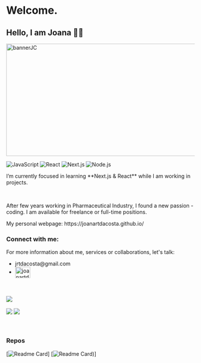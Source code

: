<div>
<h1>Welcome.</h1>
<h2>Hello, I am Joana 👩‍💻</h2>

<img alt="bannerJC" height="300px" width="1200" src="https://joana-personal-website.s3.eu-central-1.amazonaws.com/banner.png"/>

![JavaScript](https://img.shields.io/badge/JavaScript-F7DF1E?style=for-the-badge&logo=javascript&logoColor=black)
![React](https://img.shields.io/badge/React-61DAFB?style=for-the-badge&logo=react&logoColor=black)
![Next.js](https://img.shields.io/badge/Next.js-000000?style=for-the-badge&logo=next.js&logoColor=white)
![Node.js](https://img.shields.io/badge/Node.js-43853D?style=for-the-badge&logo=node.js&logoColor=white)
</div>

<div align="left">
<p>I’m currently focused in learning **Next.js & React** while I am working in projects.</p>

</div>

</br>


<div align="left">
<p>After few years working in Pharmaceutical Industry, I found a new passion - coding. I am available for freelance or full-time positions.</p>
<p>My personal webpage: https://joanartdacosta.github.io/</p>
</div>

<div align="left">
<h3>Connect with me:</h3>
<p>For more information about me, services or collaborations, let's talk: </p>
  <ul>
    <li>jrtdacosta@gmail.com</li>
    <li> <a href="https://linkedin.com/in/joanartdacosta" target="blank"><img align="center" src="https://raw.githubusercontent.com/rahuldkjain/github-profile-readme-generator/master/src/images/icons/Social/linked-in-alt.svg" alt="joanartdacosta" height="30" width="40" /></a></li>
  </ul>
</div>

</br>
</br>
<div>
<img align="center" src="https://github-readme-stats.vercel.app/api/top-langs/?username=joanartdacosta&theme=nord"/>  
</div>


</br>
<div>
  <img src="https://streak-stats.demolab.com?user=Joanartdacosta&theme=nord"/>
<img src="https://github-readme-stats.vercel.app/api?username=joanartdacosta&show_icons=true&theme=nord"/>
</div>

</br>
</br>

<div>
<h3>Repos</h3>

[![Readme Card](https://github-readme-stats.vercel.app/api/pin/?username=Joanartdacosta&repo=Joanartdacosta.github.io&theme=radical)]
[![Readme Card](https://github-readme-stats.vercel.app/api/pin/?username=Joanartdacosta&repo=chalet&theme=radical))]

</div>
